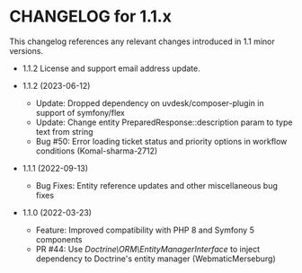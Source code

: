 CHANGELOG for 1.1.x
===================

This changelog references any relevant changes introduced in 1.1 minor versions.

* 1.1.2 
    License and support email address update.

* 1.1.2 (2023-06-12)
    * Update: Dropped dependency on uvdesk/composer-plugin in support of symfony/flex
    * Update: Change entity PreparedResponse::description param to type text from string
    * Bug #50: Error loading ticket status and priority options in workflow conditions (Komal-sharma-2712)

* 1.1.1 (2022-09-13)
    * Bug Fixes: Entity reference updates and other miscellaneous bug fixes

* 1.1.0 (2022-03-23)
    * Feature: Improved compatibility with PHP 8 and Symfony 5 components
    * PR #44: Use *Doctrine\ORM\EntityManagerInterface* to inject dependency to Doctrine's entity manager (WebmaticMerseburg)
